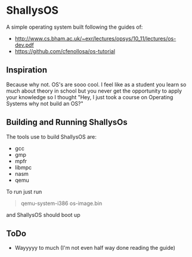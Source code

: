 # ShallysOS
A simple operating system built following the guides of:

* http://www.cs.bham.ac.uk/~exr/lectures/opsys/10_11/lectures/os-dev.pdf
* https://github.com/cfenollosa/os-tutorial

## Inspiration
Because why not. OS's are sooo cool. I feel like as a student you learn so much about theory in school but you never get the opportunity to apply your knowledge so I thought "Hey, I just took a course on Operating Systems why not build an OS?"

## Building and Running ShallysOs

The tools use to build ShallysOS are:
* gcc
* gmp
* mpfr
* libmpc
* nasm
* qemu

To run just run
> qemu-system-i386 os-image.bin

and ShallysOS should boot up

## ToDo 
- Wayyyyy to much (I'm not even half way done reading the guide)